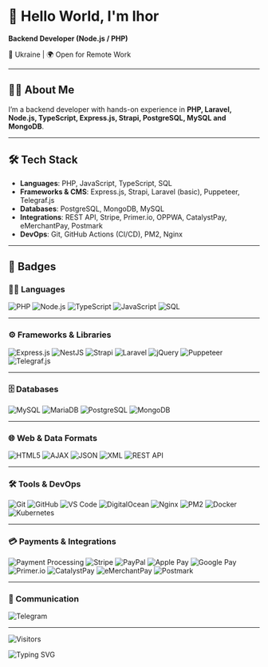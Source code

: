 # 👋 Hello World, I'm Ihor 

**Backend Developer (Node.js / PHP)**

📍 Ukraine | 🌍 Open for Remote Work 

---

## 👨‍💻 About Me
I’m a backend developer with hands-on experience in **PHP, Laravel, Node.js, TypeScript, Express.js, Strapi, PostgreSQL, MySQL and MongoDB**.  

---

## 🛠 Tech Stack
- **Languages**: PHP, JavaScript, TypeScript, SQL  
- **Frameworks & CMS**: Express.js, Strapi, Laravel (basic), Puppeteer, Telegraf.js  
- **Databases**: PostgreSQL, MongoDB, MySQL  
- **Integrations**: REST API, Stripe, Primer.io, OPPWA, CatalystPay, eMerchantPay, Postmark  
- **DevOps**: Git, GitHub Actions (CI/CD), PM2, Nginx  

---

## 🔖 Badges

### 🧑‍💻 Languages
![PHP](https://img.shields.io/badge/-PHP-777BB4?style=flat&logo=php&logoColor=white)
![Node.js](https://img.shields.io/badge/-Node.js-339933?style=flat&logo=node.js&logoColor=white)
![TypeScript](https://img.shields.io/badge/-TypeScript-3178C6?style=flat&logo=typescript&logoColor=white)
![JavaScript](https://img.shields.io/badge/-JavaScript-F7DF1E?style=flat&logo=javascript&logoColor=black)
![SQL](https://img.shields.io/badge/-SQL-003B57?style=flat&logo=database&logoColor=white)

---

### ⚙️ Frameworks & Libraries
![Express.js](https://img.shields.io/badge/-Express.js-000000?style=flat&logo=express&logoColor=white)
![NestJS](https://img.shields.io/badge/-NestJS-E0234E?style=flat&logo=nestjs&logoColor=white)
![Strapi](https://img.shields.io/badge/-Strapi-4945FF?style=flat&logo=strapi&logoColor=white)
![Laravel](https://img.shields.io/badge/-Laravel-FF2D20?style=flat&logo=laravel&logoColor=white)
![jQuery](https://img.shields.io/badge/-jQuery-0769AD?style=flat&logo=jquery&logoColor=white)
![Puppeteer](https://img.shields.io/badge/-Puppeteer-40B5A4?style=flat&logo=puppeteer&logoColor=white)
![Telegraf.js](https://img.shields.io/badge/-Telegraf.js-3390EC?style=flat&logo=telegram&logoColor=white)

---

### 🗄 Databases
![MySQL](https://img.shields.io/badge/-MySQL-4479A1?style=flat&logo=mysql&logoColor=white)
![MariaDB](https://img.shields.io/badge/-MariaDB-003545?style=flat&logo=mariadb&logoColor=white)
![PostgreSQL](https://img.shields.io/badge/-PostgreSQL-4169E1?style=flat&logo=postgresql&logoColor=white)
![MongoDB](https://img.shields.io/badge/-MongoDB-47A248?style=flat&logo=mongodb&logoColor=white)

---

### 🌐 Web & Data Formats
![HTML5](https://img.shields.io/badge/-HTML5-E34F26?style=flat&logo=html5&logoColor=white)
![AJAX](https://img.shields.io/badge/-AJAX-4A90E2?style=flat&logoColor=white)
![JSON](https://img.shields.io/badge/-JSON-000000?style=flat&logo=json&logoColor=white)
![XML](https://img.shields.io/badge/-XML-8A2BE2?style=flat&logoColor=white)
![REST API](https://img.shields.io/badge/-REST%20API-009688?style=flat&logo=postman&logoColor=white)

---

### 🛠 Tools & DevOps
![Git](https://img.shields.io/badge/-Git-F05032?style=flat&logo=git&logoColor=white)
![GitHub](https://img.shields.io/badge/-GitHub-181717?style=flat&logo=github&logoColor=white)
![VS Code](https://img.shields.io/badge/-VS%20Code-007ACC?style=flat&logo=visual-studio-code&logoColor=white)
![DigitalOcean](https://img.shields.io/badge/-DigitalOcean-0080FF?style=flat&logo=digitalocean&logoColor=white)
![Nginx](https://img.shields.io/badge/-Nginx-009639?style=flat&logo=nginx&logoColor=white)
![PM2](https://img.shields.io/badge/-PM2-2B037A?style=flat&logo=pm2&logoColor=white)
![Docker](https://img.shields.io/badge/-Docker-2496ED?style=flat&logo=docker&logoColor=white)
![Kubernetes](https://img.shields.io/badge/-Kubernetes-326CE5?style=flat&logo=kubernetes&logoColor=white)

---

### 💳 Payments & Integrations
![Payment Processing](https://img.shields.io/badge/-Payment%20Processing-FF6F00?style=flat&logo=google-pay&logoColor=white)
![Stripe](https://img.shields.io/badge/-Stripe-008CDD?style=flat&logo=stripe&logoColor=white)
![PayPal](https://img.shields.io/badge/-PayPal-00457C?style=flat&logo=paypal&logoColor=white)
![Apple Pay](https://img.shields.io/badge/-Apple%20Pay-000000?style=flat&logo=applepay&logoColor=white)
![Google Pay](https://img.shields.io/badge/-Google%20Pay-4285F4?style=flat&logo=google-pay&logoColor=white)
![Primer.io](https://img.shields.io/badge/-Primer.io-0A2540?style=flat&logo=primer&logoColor=white)
![CatalystPay](https://img.shields.io/badge/-CatalystPay-1C1C1C?style=flat&logo=mastercard&logoColor=white)
![eMerchantPay](https://img.shields.io/badge/-eMerchantPay-2E8B57?style=flat&logo=visa&logoColor=white)
![Postmark](https://img.shields.io/badge/-Postmark-FFDA00?style=flat&logo=postmark&logoColor=black)

---

### 💬 Communication
![Telegram](https://img.shields.io/badge/-Telegram-26A5E4?style=flat&logo=telegram&logoColor=white)


---
![Visitors](https://komarev.com/ghpvc/?username=asvis&color=green&style=flat-square)

<img src="https://readme-typing-svg.herokuapp.com?font=Fira+Code&pause=1000&color=FFFFFF&center=true&vCenter=true&width=957&lines=Backend+Developer;Node.js+%2F+PHP;Ihor+Dziuba" alt="Typing SVG" />

<!--
**AsviS/AsviS** is a ✨ _special_ ✨ repository because its `README.md` (this file) appears on your GitHub profile.

Here are some ideas to get you started:

- 🔭 I’m currently working on ...
- 🌱 I’m currently learning ...
- 👯 I’m looking to collaborate on ...
- 🤔 I’m looking for help with ...
- 💬 Ask me about ...
- 📫 How to reach me: ...
- 😄 Pronouns: ...
- ⚡ Fun fact: ...
-->
